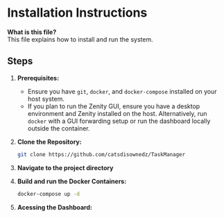 # Installation Instructions

**What is this file?**  
This file explains how to install and run the system.

## Steps

1. **Prerequisites:**  
   - Ensure you have `git`, `docker`, and `docker-compose` installed on your host system.
   - If you plan to run the Zenity GUI, ensure you have a desktop environment and Zenity installed on the host. Alternatively, run `docker` with a GUI forwarding setup or run the dashboard locally outside the container.

2. **Clone the Repository:**  
   ```bash
   git clone https://github.com/catsdisownedz/TaskManager
   ```
3. **Navigate to the project directory**

4. **Build and run the Docker Containers:**
   ```bash
   docker-compose up -d
   ```

5. **Acessing the Dashboard:**
   ```bash